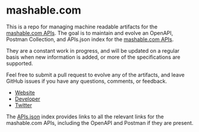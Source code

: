 # mashable.comThis is a repo for managing machine readable artifacts for the [mashable.com APIs](http://mashable.com). The goal is to maintain and evolve an OpenAPI, Postman Collection, and APIs.json index for the [mashable.com APIs](http://mashable.com).They are a constant work in progress, and will be updated on a regular basis when new information is added, or more of the specifications are supported.Feel free to submit a pull request to evolve any of the artifacts, and leave GitHub issues if you have any questions, comments, or feedback.- [Website](http://mashable.com)- [Developer](http://mashable.com)- [Twitter](https://twitter.com/mashable)The [APIs.json](https://github.com/api-evangelist/mashable-com/blob/master/apis.json) index provides links to all the relevant links for the mashable.com APIs, including the OpenAPI and Postman if they are present.
